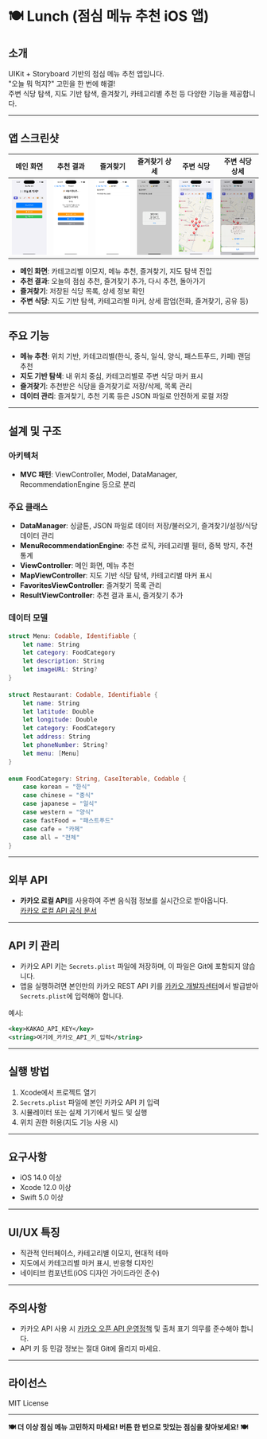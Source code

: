 # 🍽️ Lunch (점심 메뉴 추천 iOS 앱)

## 소개
UIKit + Storyboard 기반의 점심 메뉴 추천 앱입니다.  
"오늘 뭐 먹지?" 고민을 한 번에 해결!  
주변 식당 탐색, 지도 기반 탐색, 즐겨찾기, 카테고리별 추천 등 다양한 기능을 제공합니다.

---

## 앱 스크린샷

| 메인 화면 | 추천 결과 | 즐겨찾기 | 즐겨찾기 상세 | 주변 식당 | 주변 식당 상세 |
|:---:|:---:|:---:|:---:|:---:|:---:|
| ![](./screenshots/메인화면.png) | ![](./screenshots/추천결과화면.png) | ![](./screenshots/즐겨찾기화면.png) | ![](./screenshots/즐겨찾기화면2.png) | ![](./screenshots/주변식당화면.png) | ![](./screenshots/주변식당화면2.png) |

- **메인 화면**: 카테고리별 이모지, 메뉴 추천, 즐겨찾기, 지도 탐색 진입
- **추천 결과**: 오늘의 점심 추천, 즐겨찾기 추가, 다시 추천, 돌아가기
- **즐겨찾기**: 저장된 식당 목록, 상세 정보 확인
- **주변 식당**: 지도 기반 탐색, 카테고리별 마커, 상세 팝업(전화, 즐겨찾기, 공유 등)

---

## 주요 기능

- **메뉴 추천**: 위치 기반, 카테고리별(한식, 중식, 일식, 양식, 패스트푸드, 카페) 랜덤 추천
- **지도 기반 탐색**: 내 위치 중심, 카테고리별로 주변 식당 마커 표시
- **즐겨찾기**: 추천받은 식당을 즐겨찾기로 저장/삭제, 목록 관리
- **데이터 관리**: 즐겨찾기, 추천 기록 등은 JSON 파일로 안전하게 로컬 저장

---

## 설계 및 구조

### 아키텍처
- **MVC 패턴**: ViewController, Model, DataManager, RecommendationEngine 등으로 분리

### 주요 클래스
- **DataManager**: 싱글톤, JSON 파일로 데이터 저장/불러오기, 즐겨찾기/설정/식당 데이터 관리
- **MenuRecommendationEngine**: 추천 로직, 카테고리별 필터, 중복 방지, 추천 통계
- **ViewController**: 메인 화면, 메뉴 추천
- **MapViewController**: 지도 기반 식당 탐색, 카테고리별 마커 표시
- **FavoritesViewController**: 즐겨찾기 목록 관리
- **ResultViewController**: 추천 결과 표시, 즐겨찾기 추가

### 데이터 모델
```swift
struct Menu: Codable, Identifiable {
    let name: String
    let category: FoodCategory
    let description: String
    let imageURL: String?
}

struct Restaurant: Codable, Identifiable {
    let name: String
    let latitude: Double
    let longitude: Double
    let category: FoodCategory
    let address: String
    let phoneNumber: String?
    let menu: [Menu]
}

enum FoodCategory: String, CaseIterable, Codable {
    case korean = "한식"
    case chinese = "중식"
    case japanese = "일식"
    case western = "양식"
    case fastFood = "패스트푸드"
    case cafe = "카페"
    case all = "전체"
}
```

---

## 외부 API

- **카카오 로컬 API**를 사용하여 주변 음식점 정보를 실시간으로 받아옵니다.  
  [카카오 로컬 API 공식 문서](https://developers.kakao.com/docs/latest/ko/local/dev-guide)

---

## API 키 관리

- 카카오 API 키는 `Secrets.plist` 파일에 저장하며, 이 파일은 Git에 포함되지 않습니다.
- 앱을 실행하려면 본인만의 카카오 REST API 키를 [카카오 개발자센터](https://developers.kakao.com/)에서 발급받아 `Secrets.plist`에 입력해야 합니다.

예시:
```xml
<key>KAKAO_API_KEY</key>
<string>여기에_카카오_API_키_입력</string>
```

---

## 실행 방법

1. Xcode에서 프로젝트 열기
2. `Secrets.plist` 파일에 본인 카카오 API 키 입력
3. 시뮬레이터 또는 실제 기기에서 빌드 및 실행
4. 위치 권한 허용(지도 기능 사용 시)

---

## 요구사항

- iOS 14.0 이상
- Xcode 12.0 이상
- Swift 5.0 이상

---

## UI/UX 특징

- 직관적 인터페이스, 카테고리별 이모지, 현대적 테마
- 지도에서 카테고리별 마커 표시, 반응형 디자인
- 네이티브 컴포넌트(iOS 디자인 가이드라인 준수)

---

## 주의사항

- 카카오 API 사용 시 [카카오 오픈 API 운영정책](https://developers.kakao.com/terms/latest/ko/site-terms-of-use) 및 출처 표기 의무를 준수해야 합니다.
- API 키 등 민감 정보는 절대 Git에 올리지 마세요.

---

## 라이선스

MIT License

---

**🍽️ 더 이상 점심 메뉴 고민하지 마세요! 버튼 한 번으로 맛있는 점심을 찾아보세요! 🍽️** 